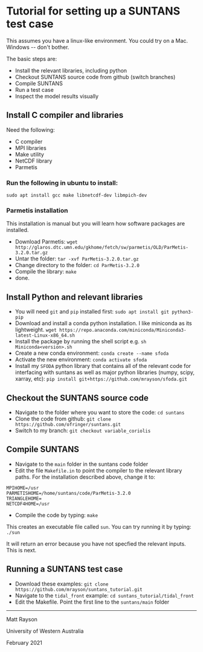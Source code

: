 # Tutorial for setting up a SUNTANS test case

This assumes you have a linux-like environment. You could try on a Mac. Windows -- don't bother.

The basic steps are:
 
  - Install the relevant libraries, including python
  - Checkout SUNTANS source code from github (switch branches)
  - Compile SUNTANS
  - Run a test case
  - Inspect the model results visually

## Install C compiler and libraries

Need the following:
  
  - C compiler
  - MPI libraries
  - Make utility
  - NetCDF library
  - Parmetis

### Run the following in ubuntu to install:

`sudo apt install gcc make libnetcdf-dev libmpich-dev`

### Parmetis installation

This installation is manual but you will learn how software packages are installed.

- Download Parmetis: `wget http://glaros.dtc.umn.edu/gkhome/fetch/sw/parmetis/OLD/ParMetis-3.2.0.tar.gz`
- Untar the folder: `tar -xvf ParMetis-3.2.0.tar.gz`
- Change directory to the folder: `cd ParMetis-3.2.0`
- Compile the library: `make`
- done.

## Install Python and relevant libraries

- You will need `git` and `pip` installed first: `sudo apt install git python3-pip`
- Download and install a conda python installation. I like miniconda as its lightweight. `wget https://repo.anaconda.com/miniconda/Miniconda3-latest-Linux-x86_64.sh`
- Install the package by running the shell script e.g. `sh Miniconda<version>.sh`
- Create a new conda environment: `conda create --name sfoda`
- Activate the new environment: `conda activate sfoda`
- Install my `SFODA` python library that contains all of the relevant code for interfacing with suntans as well as major python libraries (numpy, scipy, xarray, etc): `pip install git+https://github.com/mrayson/sfoda.git`

## Checkout the SUNTANS source code

 - Navigate to the folder where you want to store the code: `cd suntans`
 - Clone the code from github: `git clone https://github.com/ofringer/suntans.git`
 - Switch to my branch: `git checkout variable_coriolis`

## Compile SUNTANS

 - Navigate to the `main` folder in the suntans code folder
 - Edit the file `Makefile.in` to point the compiler to the relevant library paths. For the installation described above, change it to:

```
MPIHOME=/usr
PARMETISHOME=/home/suntans/code/ParMetis-3.2.0
TRIANGLEHOME=
NETCDF4HOME=/usr
```
 
 - Compile the code by typing: `make`

This creates an executable file called `sun`. You can try running it by typing: `./sun`
 
It will return an error because you have not specfied the relevant inputs. This is next.

## Running a SUNTANS test case

- Download these examples: `git clone https://github.com/mrayson/suntans_tutorial.git`
- Navigate to the `tidal_front` example: `cd suntans_tutorial/tidal_front`
- Edit the Makefile. Point the first line to the `suntans/main` folder


---

Matt Rayson

University of Western Australia

February 2021






